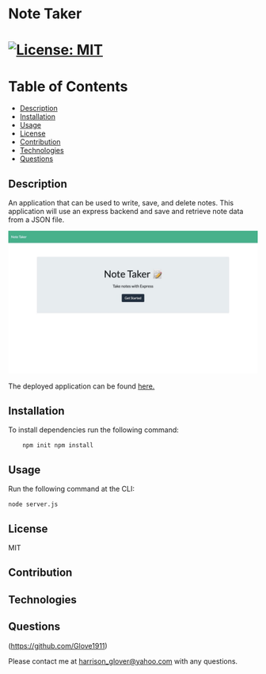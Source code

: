 # Note Taker 

       
# [![License: MIT](https://img.shields.io/badge/License-MIT-yellow.svg)](https://opensource.org/licenses/MIT)

# Table of Contents
- [Description](#description)
- [Installation](#installation)
- [Usage](#usage)
- [License](#license)
- [Contribution](#contribution)
- [Technologies](#technologies)
- [Questions](#questions)



 ## Description
 An application that can be used to write, save, and delete notes. This application will use an express backend and save and retrieve note data from a JSON file.
 
 <img src = "https://github.com/Glove1911/Note-Taker/blob/main/public/assets/js/CA3E535C-6442-44ED-BBC8-5EB1B9A54D13_1_105_c.jpeg?raw=true">

 The deployed application can be found [here.](https://warm-falls-75207.herokuapp.com/)

## Installation
To install dependencies run the following command: 
```
	npm init npm install
```


## Usage
Run the following command at the CLI:
```
node server.js
```


## License
MIT


## Contribution



## Technologies



## Questions
(https://github.com/Glove1911) 


Please contact me at [harrison_glover@yahoo.com](mailto:harrison_glover@yahoo.com) with any questions.
